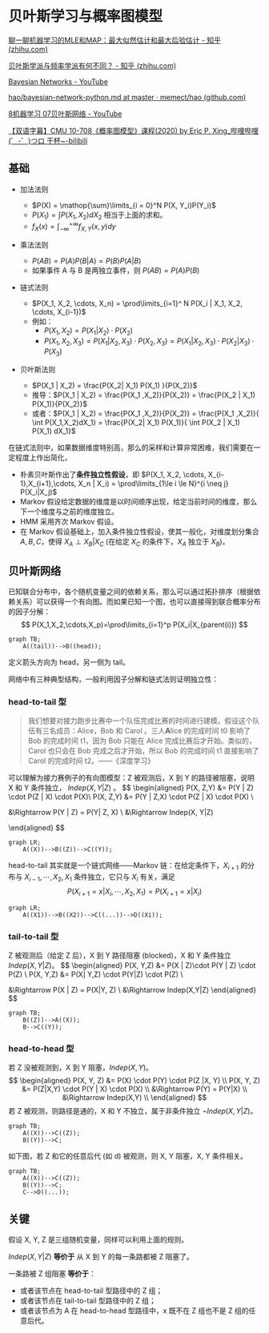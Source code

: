 # 贝叶斯学习与概率图模型

[聊一聊机器学习的MLE和MAP：最大似然估计和最大后验估计 - 知乎 (zhihu.com)](https://zhuanlan.zhihu.com/p/32480810)

[贝叶斯学派与频率学派有何不同？ - 知乎 (zhihu.com)](https://www.zhihu.com/question/20587681/answer/1693868621)

[Bayesian Networks - YouTube](https://www.youtube.com/watch?v=TuGDMj43ehw&ab_channel=BertHuang)

[hao/bayesian-network-python.md at master · memect/hao (github.com)](https://github.com/memect/hao/blob/master/awesome/bayesian-network-python.md)

[8机器学习 07贝叶斯网络 - YouTube](https://www.youtube.com/watch?v=EvXKAP5F_-4&ab_channel=砖家王二狗)

[【双语字幕】CMU 10-708《概率图模型》课程(2020) by Eric P. Xing_哔哩哔哩 (゜-゜)つロ 干杯~-bilibili](https://www.bilibili.com/video/BV1tX4y1371G)



## 基础

- 加法法则 
  - $P(X) = \mathop{\sum}\limits_{i = 0}^N P(X, Y_i)P(Y_i)$
  - $P(X_1)=\int P(X_1,X_2)dX_2$ 相当于上面的求和。
  - $f_X(x) = \int ^{+\infty}_{-\infty} f_{X,Y}(x,y) dy$ 
- 乘法法则 
  - $P(AB) = P(A)P(B|A) = P(B)P(A|B)$
  - 如果事件 A 与 B 是两独立事件，则 $P(AB) = P(A)P(B)$
- 链式法则 
  - $P(X_1, X_2, \cdots, X_n) =  \prod\limits_{i=1}^ N P(X_i | X_1, X_2, \cdots, X_{i-1})$
  - 例如：
    - $P(X_1, X_2) = P(X_1 | X_2) \cdot P(X_2)$
    - $P(X_1, X_2, X_3) = P(X_1 | X_2, X_3) \cdot P(X_2, X_3)= P(X_1 | X_2, X_3) \cdot  P(X_2 | X_3) \cdot P(X_3)$

- 贝叶斯法则
  - $P(X_1 | X_2) = \frac{P(X_2| X_1) P(X_1) }{P(X_2)}$
  - 推导：$P(X_1 | X_2) = \frac{P(X_1  ,X_2)}{P(X_2)} = \frac{P(X_2 | X_1) P(X_1)}{P(X_2)}$
  - 或者：$P(X_1 | X_2) =   \frac{P(X_1  ,X_2)}{P(X_2)} =  \frac{P(X_1  ,X_2)}{ \int P(X_1,X_2)dX_1} =  \frac{P(X_2| X_1) P(X_1)}{ \int P(X_2 | X_1) P(X_1) dX_1}$

在链式法则中，如果数据维度特别高，那么的采样和计算非常困难，我们需要在一定程度上作出简化，

- 朴素贝叶斯作出了**条件独立性假设**，即 $P(X_1, X_2, \cdots, X_{i-1},X_{i+1},\cdots, X_n | X_i) = \prod\limits_{1\le i \le N}^{i \neq j} P(X_i|X_j)$ 
- Markov 假设给定数据的维度是以时间顺序出现，给定当前时间的维度，那么下一个维度与之前的维度独立。
- HMM 采用齐次 Markov 假设。
- 在 Markov 假设基础上，加入条件独立性假设，使其一般化，对维度划分集合 $A,B,C$，使得 $X_A\perp X_B|X_C$ (在给定 $X_C$ 的条件下，$X_A$ 独立于 $X_B$)。

## 贝叶斯网络

已知联合分布中，各个随机变量之间的依赖关系，那么可以通过拓扑排序（根据依赖关系）可以获得一个有向图。而如果已知一个图，也可以直接得到联合概率分布的因子分解：
$$
P(X_1,X_2,\cdots,X_p)=\prod\limits_{i=1}^p P(X_i|X_{parent(i)})
$$

```mermaid
graph TB;
	A((tail))-->B((head));
```

定义箭头方向为 head，另一侧为 tail。

网络中有三种典型结构，一般利用因子分解和链式法则证明独立性：

### head-to-tail 型

> 我们想要对接力跑步比赛中一个队伍完成比赛的时间进行建模。假设这个队伍有三名成员：Alice，Bob 和 Carol 。三人**A**lice 的完成时间 t0 影响了 Bob 的完成时间 t1，因为 Bob 只能在 Alice 完成比赛后才开始。类似的，Carol 也只会在 Bob 完成之后才开始，所以 Bob 的完成时间 t1 直接影响了 Carol 的完成时间 t2。——《深度学习》

可以理解为接力赛例子的有向图模型：Z 被观测后，X 到 Y 的路径被阻塞，说明 X 和 Y 条件独立， $Indep(X, Y|Z)$ 。
$$
\begin{aligned}
P(X, Z,Y) &= P(Y | Z) \cdot P(Z | X) \cdot  P(X)\\
P(X, Z,Y) &= P(Y | Z,X) \cdot P(Z | X) \cdot P(X)  \\

&\Rightarrow	P(Y | Z) = P(Y| Z, X) \\
&\Rightarrow	Indep(X, Y|Z)

\end{aligned}
$$

```mermaid
graph LR;
	A((X))-->B((Z))-->C((Y));
```

head-to-tail 其实就是一个链式网络——Markov 链：在给定条件下，$X_{i+1}$ 的分布与 $X_{i-1}, \cdots,X_2,X_1$ 条件独立，它只与 $X_i$ 有关，满足
$$
P(X_{i+1} = x | X_{i}, \cdots,X_2,X_1) = P(X_{i+1} = x | X_i)
$$

```mermaid
graph LR;
	A((X1))-->B((X2))-->C((...))-->D((Xi));
```

### tail-to-tail 型

Z 被观测后（给定 Z 后），X 到 Y 路径阻塞 (blocked)，X 和 Y 条件独立 $Indep(X,Y|Z)$。
$$
\begin{aligned}
P(X, Y,Z) &= P(X | Z)\cdot  P(Y | Z) \cdot P(Z) \\
P(X, Y,Z) &= P(X| Y,Z) \cdot P(Y|Z) \cdot P(Z)  \\

&\Rightarrow	P(X | Z) = P(X|Y, Z) \\
&\Rightarrow	Indep(X,Y|Z)
\end{aligned}
$$

```mermaid
graph TB;
	B((Z))-->A((X));
	B-->C((Y));
```


### head-to-head 型

若 Z 没被观测到，X 到 Y 阻塞，$Indep(X,Y)$。
$$
\begin{aligned}
P(X, Y, Z) &= P(X) \cdot P(Y) \cdot P(Z |X, Y) \\
P(X, Y, Z) &= P(Z|X,Y) \cdot P(Y | X) \cdot P(X) \\
&\Rightarrow	P(Y) = P(Y|X) \\
&\Rightarrow	Indep(X,Y) \\
\end{aligned}
$$
若 Z 被观测，则路径是通的，X 和 Y 不独立，属于非条件独立 $\neg Indep(X,Y|Z)$。

```mermaid
graph TB;
	A((X))-->C((Z));
	B((Y))-->C;
```

如下图，若 Z 和它的任意后代 (如 d) 被观测，则 X, Y 阻塞，X, Y 条件相关。

```mermaid
graph TB;
	A((X))-->C((Z));
	B((Y))-->C;
	C-->D((...));
```

## 关键

假设 X, Y, Z 是三组随机变量，同样可以利用上面的规则。

$Indep(X, Y|Z)$ **等价于** 从 X 到 Y 的每一条路都被 Z 阻塞了。

一条路被 Z 组阻塞 **等价于**：

- 或者该节点在 head-to-tail 型路径中的 Z 组；
- 或者该节点在 tail-to-tail 型路径中的 Z 组；
- 或者该节点为 A 在 head-to-head 型路径中，x 既不在 Z 组也不是 Z 组的任意后代。



